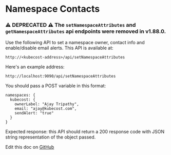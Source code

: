 Namespace Contacts
==================

### ⚠️ DEPRECATED ⚠️  The `setNamespaceAttributes` and `getNamespaceAttributes` api endpoints were removed in v1.88.0.

Use the following API to set a namespace owner, contact info and enable/disable email alerts. This API is available at:

`http://<kubecost-address>/api/setNamespaceAttributes`

Here's an example address:

`http://localhost:9090/api/setNamespaceAttributes`

You should pass a POST variable in this format:

```
namespaces: {
  kubecost: {
    ownerLabel: "Ajay Tripathy", 
    email: "ajay@kubecost.com", 
    sendAlert: "true"
  }
}
```

Expected response: this API should return a 200 response code with JSON string representation of the object passed.   

Edit this doc on [GitHub](https://github.com/kubecost/docs/blob/main/namespace-contacts.md)

<!--- {"article":"4407595972119","section":"4402815656599","permissiongroup":"1500001277122"} --->
